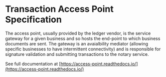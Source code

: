 # Transaction Access Point Specification

The access point, usually provided by the ledger vendor, is the service gateway for a given business and so hosts the end-point to which business documents are sent.  The gateway is an avaialbility mediator (allowing specific businesses to have intermittent connectivity) and is responsible for signature validation and submitting transactions to the notary service.

See full documentation at [https://access-point.readthedocs.io/](https://access-point.readthedocs.io/)
